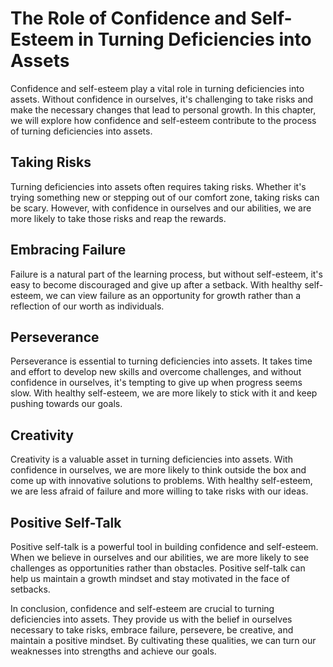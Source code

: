 The Role of Confidence and Self-Esteem in Turning Deficiencies into Assets
==========================================================================================================================

Confidence and self-esteem play a vital role in turning deficiencies into assets. Without confidence in ourselves, it's challenging to take risks and make the necessary changes that lead to personal growth. In this chapter, we will explore how confidence and self-esteem contribute to the process of turning deficiencies into assets.

Taking Risks
------------

Turning deficiencies into assets often requires taking risks. Whether it's trying something new or stepping out of our comfort zone, taking risks can be scary. However, with confidence in ourselves and our abilities, we are more likely to take those risks and reap the rewards.

Embracing Failure
-----------------

Failure is a natural part of the learning process, but without self-esteem, it's easy to become discouraged and give up after a setback. With healthy self-esteem, we can view failure as an opportunity for growth rather than a reflection of our worth as individuals.

Perseverance
------------

Perseverance is essential to turning deficiencies into assets. It takes time and effort to develop new skills and overcome challenges, and without confidence in ourselves, it's tempting to give up when progress seems slow. With healthy self-esteem, we are more likely to stick with it and keep pushing towards our goals.

Creativity
----------

Creativity is a valuable asset in turning deficiencies into assets. With confidence in ourselves, we are more likely to think outside the box and come up with innovative solutions to problems. With healthy self-esteem, we are less afraid of failure and more willing to take risks with our ideas.

Positive Self-Talk
------------------

Positive self-talk is a powerful tool in building confidence and self-esteem. When we believe in ourselves and our abilities, we are more likely to see challenges as opportunities rather than obstacles. Positive self-talk can help us maintain a growth mindset and stay motivated in the face of setbacks.

In conclusion, confidence and self-esteem are crucial to turning deficiencies into assets. They provide us with the belief in ourselves necessary to take risks, embrace failure, persevere, be creative, and maintain a positive mindset. By cultivating these qualities, we can turn our weaknesses into strengths and achieve our goals.

